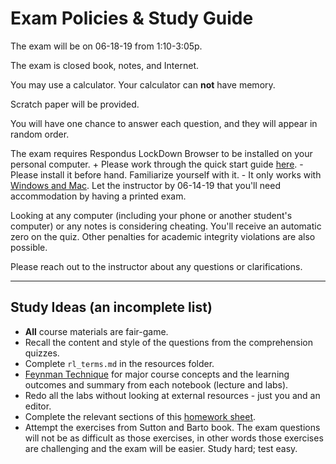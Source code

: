 Exam Policies & Study Guide
======

The exam will be on 06-18-19 from 1:10-3:05p.

The exam is closed book, notes, and Internet. 

You may use a calculator. Your calculator can __not__ have memory.

Scratch paper will be provided.

You will have one chance to answer each question, and they will appear in random order.

The exam requires Respondus LockDown Browser to be installed on your personal computer.
    +  Please work through the quick start guide [here](http://www.respondus.com/downloads/RLDB-QuickStartGuide-Instructure-Student.pdf).
    - Please install it before hand. Familiarize yourself with it. 
    - It only works with [Windows and Mac](https://www.respondus.com/products/lockdown-browser/requirements.shtml). Let the instructor by 06-14-19 that you'll need accommodation by having a printed exam.

Looking at any computer (including your phone or another student's computer) or any notes is considering cheating. You'll receive an automatic zero on the quiz. Other penalties for academic integrity violations are also possible.

Please reach out to the instructor about any questions or clarifications.

----
Study Ideas (an incomplete list)
------

- __All__ course materials are fair-game.
- Recall the content and style of the questions from the comprehension quizzes.
- Complete `rl_terms.md` in the resources folder.
- [Feynman Technique](https://fs.blog/2012/04/feynman-technique/) for major course concepts and the learning outcomes and summary from each notebook (lecture and labs).
- Redo all the labs without looking at external resources - just you and an editor.
- Complete the relevant sections of this [homework sheet](https://www.is.uni-freiburg.de/ressourcen/business-analytics/homework_reinforcementlearning.pdf).
- Attempt the exercises from Sutton and Barto book. The exam questions will not be as difficult as those exercises, in other words those exercises are challenging and the exam will be easier. Study hard; test easy.
